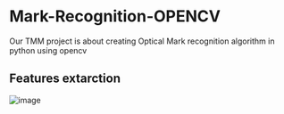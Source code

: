 # Mark-Recognition-OPENCV
Our TMM project is about creating Optical Mark recognition algorithm in python using opencv
## Features extarction
![image](https://user-images.githubusercontent.com/84160502/196063849-a82d4004-b902-4d25-be1c-aba67ac0811f.png)
